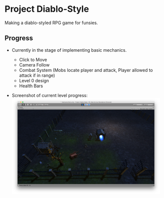 # Project Diablo-Style
Making a diablo-styled RPG game for funsies.

## Progress
* Currently in the stage of implementing basic mechanics.
   * Click to Move
   * Camera Follow
   * Combat System (Mobs locate player and attack, Player allowed to attack if in range)
   * Level 0 design 
   * Health Bars

* Screenshot of current level progress:
![Alt text](https://github.com/JY-H/Project-Diablo-Style/blob/master/screenshots/progress.png "Level Design Progress")


